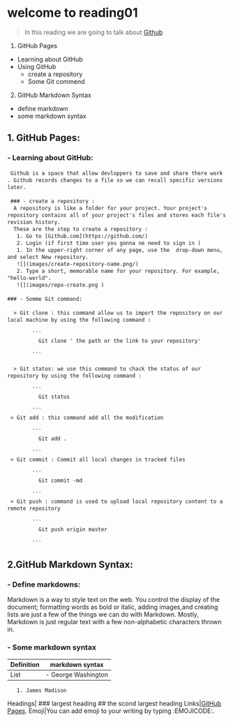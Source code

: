 # welcome to reading01

> In this reading we are going to talk about [Github](https://github.com/ ) 
 
 1. GitHub Pages
   - Learning about GitHub
   - Using GitHub
      * create a repository
      * Some Git commend
 2. GitHub Markdown Syntax
   - define markdown
   - some markdown syntax
   


 ## 1. GitHub Pages: 

  ### - Learning about GitHub:
     Github is a space that allow devloppers to save and share there work . Github records changes to a file so we can recall specific versions later.

     ### - create a repository :
      A repository is like a folder for your project. Your project's repository contains all of your project's files and stores each file's revision history. 
      These are the step to create a repository :
       1. Go to [Github.com](https://github.com/)
       2. Login (if first time user you gonna ne need to sign in )
       1. In the upper-right corner of any page, use the  drop-down menu, and select New repository.
       ![](images/create-repository-name.png/)
       2. Type a short, memorable name for your repository. For example, "hello-world".
       ![](images/repo-create.png )

    ### - Somme Git command:

      > Git clone : this command allow us to import the repository on our local machine by using the following command :

            ```
              Git clone ' the path or the link to your repository'
    
            ```
      
      > Git status: we use this command to chack the status of our repository by using the following command :

            ```
              Git status
    
            ```
     > Git add : this command add all the modification 

            ```
              Git add .
    
            ```
     > Git commit : Commit all local changes in tracked files

            ```
              Git commit -md 
    
            ```
     > Git push : command is used to upload local repository content to a remote repository
     
            ```
              Git push origin master
    
            ```

## 2.GitHub Markdown Syntax:

 ### - Define markdowns: 
 Markdown is a way to style text on the web. You control the display of the document; formatting words as bold or italic, adding images,and creating lists are just a few of the things we can do with Markdown. Mostly, Markdown is just regular text with a few non-alphabetic characters thrown in.
 ### - Some markdown syntax

   Definition  | markdown syntax
------------ | -------------
 List|- George Washington
       1. James Madison
Headings| ### largest heading
          ##  the scond largest heading
Links|[GitHub Pages](https://pages.github.com/).
 Emoji|You can add emoji to your writing by typing :EMOJICODE:.


      
